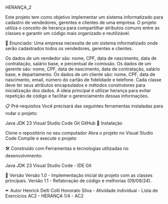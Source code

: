 HERANÇA_2

Este projeto tem como objetivo implementar um sistema informatizado para cadastro de vendedores, gerentes e clientes de uma empresa. O projeto utiliza o conceito de herança para compartilhar atributos comuns entre as classes e garantir um código mais organizado e reutilizável.

🚀 Enunciado:
Uma empresa necessita de um sistema informatizado onde serão cadastrados todos os vendedores, gerentes e clientes.

Os dados de um vendedor são: nome, CPF, data de nascimento, data de contratação, salário base, e percentual de comissão.
Os dados de um gerente são: nome, CPF, data de nascimento, data de contratação, salário base, e departamento.
Os dados de um cliente são: nome, CPF, data de nascimento, email, número do cartão de fidelidade e telefone.
Cada classe deve ter seus atributos encapsulados e métodos construtores para inicialização dos dados. A ideia principal é utilizar herança para evitar repetição de código e facilitar o gerenciamento dessas informações.

📋 Pré-requisitos
Você precisará das seguintes ferramentas instaladas para rodar o projeto:

Java JDK 23
Visual Studio Code
Git
GitHub
🔧 Instalação

Clone o repositório no seu computador
Abra o projeto no Visual Studio Code
Compile e execute o projeto

🛠 Construído com
Ferramentas e tecnologias utilizadas no desenvolvimento:

Java JDK 23 
Visual Studio Code - IDE 
Git

📌 Versão
Versão 1.0 - Implementação inicial do projeto com as classes principais.
Versão 1.1 - Refatoração de código e melhorias (09/09/24).

✒ Autor
Henrick Delli Colli Honorato Silva - Atividade individual - Lista de Exercícios AC2 - HERANÇA 1/4 - AC2


